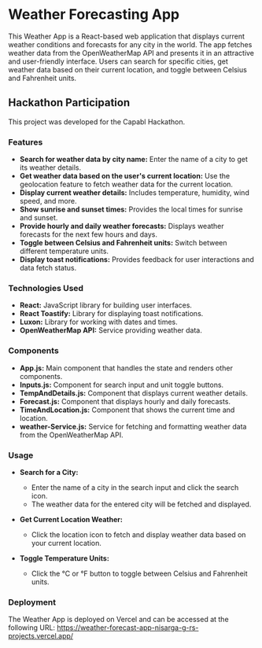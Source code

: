 # Weather Forecasting App

This Weather App is a React-based web application that displays current weather conditions and forecasts for any city in the world. The app fetches weather data from the OpenWeatherMap API and presents it in an attractive and user-friendly interface. Users can search for specific cities, get weather data based on their current location, and toggle between Celsius and Fahrenheit units.

## Hackathon Participation

This project was developed for the Capabl Hackathon.


### Features

- **Search for weather data by city name:** Enter the name of a city to get its weather details.
- **Get weather data based on the user's current location:** Use the geolocation feature to fetch weather data for the current location.
- **Display current weather details:** Includes temperature, humidity, wind speed, and more.
- **Show sunrise and sunset times:** Provides the local times for sunrise and sunset.
- **Provide hourly and daily weather forecasts:** Displays weather forecasts for the next few hours and days.
- **Toggle between Celsius and Fahrenheit units:** Switch between different temperature units.
- **Display toast notifications:** Provides feedback for user interactions and data fetch status.

### Technologies Used

- **React:** JavaScript library for building user interfaces.
- **React Toastify:** Library for displaying toast notifications.
- **Luxon:** Library for working with dates and times.
- **OpenWeatherMap API:** Service providing weather data.

### Components

- **App.js:** Main component that handles the state and renders other components.
- **Inputs.js:** Component for search input and unit toggle buttons.
- **TempAndDetails.js:** Component that displays current weather details.
- **Forecast.js:** Component that displays hourly and daily forecasts.
- **TimeAndLocation.js:** Component that shows the current time and location.
- **weather-Service.js:** Service for fetching and formatting weather data from the OpenWeatherMap API.

### Usage

- **Search for a City:**
  - Enter the name of a city in the search input and click the search icon.
  - The weather data for the entered city will be fetched and displayed.

- **Get Current Location Weather:**
  - Click the location icon to fetch and display weather data based on your current location.

- **Toggle Temperature Units:**
  - Click the °C or °F button to toggle between Celsius and Fahrenheit units.

### Deployment

The Weather App is deployed on Vercel and can be accessed at the following URL:
https://weather-forecast-app-nisarga-g-rs-projects.vercel.app/

 
